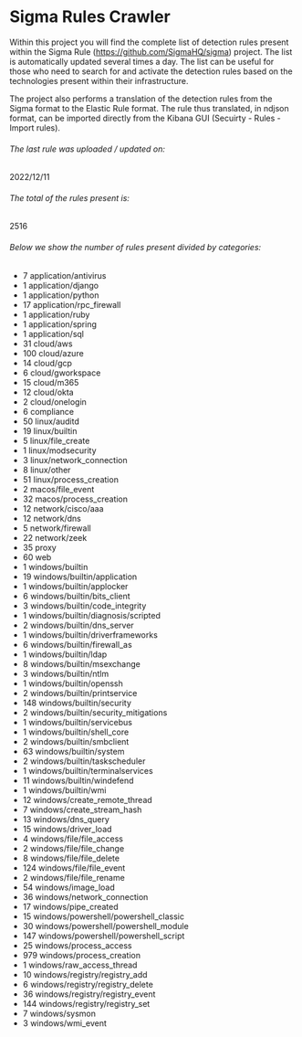 # Sigma Rules Crawler
Within this project you will find the complete list of detection rules present within the Sigma Rule (https://github.com/SigmaHQ/sigma) project. The list is automatically updated several times a day.
The list can be useful for those who need to search for and activate the detection rules based on the technologies present within their infrastructure.

The project also performs a translation of the detection rules from the Sigma format to the Elastic Rule format. The rule thus translated, in ndjson format, can be imported directly from the Kibana GUI (Secuirty - Rules - Import rules).


###### The last rule was uploaded / updated on:
2022/12/11
###### The total of the rules present is:
2516
###### Below we show the number of rules present divided by categories:
- 7 application/antivirus
- 1 application/django
- 1 application/python
- 17 application/rpc_firewall
- 1 application/ruby
- 1 application/spring
- 1 application/sql
- 31 cloud/aws
- 100 cloud/azure
- 14 cloud/gcp
- 6 cloud/gworkspace
- 15 cloud/m365
- 12 cloud/okta
- 2 cloud/onelogin
- 6 compliance
- 50 linux/auditd
- 19 linux/builtin
- 5 linux/file_create
- 1 linux/modsecurity
- 3 linux/network_connection
- 8 linux/other
- 51 linux/process_creation
- 2 macos/file_event
- 32 macos/process_creation
- 12 network/cisco/aaa
- 12 network/dns
- 5 network/firewall
- 22 network/zeek
- 35 proxy
- 60 web
- 1 windows/builtin
- 19 windows/builtin/application
- 1 windows/builtin/applocker
- 6 windows/builtin/bits_client
- 3 windows/builtin/code_integrity
- 1 windows/builtin/diagnosis/scripted
- 2 windows/builtin/dns_server
- 1 windows/builtin/driverframeworks
- 6 windows/builtin/firewall_as
- 1 windows/builtin/ldap
- 8 windows/builtin/msexchange
- 3 windows/builtin/ntlm
- 1 windows/builtin/openssh
- 2 windows/builtin/printservice
- 148 windows/builtin/security
- 2 windows/builtin/security_mitigations
- 1 windows/builtin/servicebus
- 1 windows/builtin/shell_core
- 2 windows/builtin/smbclient
- 63 windows/builtin/system
- 2 windows/builtin/taskscheduler
- 1 windows/builtin/terminalservices
- 11 windows/builtin/windefend
- 1 windows/builtin/wmi
- 12 windows/create_remote_thread
- 7 windows/create_stream_hash
- 13 windows/dns_query
- 15 windows/driver_load
- 4 windows/file/file_access
- 2 windows/file/file_change
- 8 windows/file/file_delete
- 124 windows/file/file_event
- 2 windows/file/file_rename
- 54 windows/image_load
- 36 windows/network_connection
- 17 windows/pipe_created
- 15 windows/powershell/powershell_classic
- 30 windows/powershell/powershell_module
- 147 windows/powershell/powershell_script
- 25 windows/process_access
- 979 windows/process_creation
- 1 windows/raw_access_thread
- 10 windows/registry/registry_add
- 6 windows/registry/registry_delete
- 36 windows/registry/registry_event
- 144 windows/registry/registry_set
- 7 windows/sysmon
- 3 windows/wmi_event

